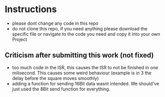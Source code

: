 # Instructions
- please dont change any code in this repo
- do not clone this repo, if you need anything please download the specific file or navigate to the code you need and copy it into your own Project

## Criticism after submitting this work (not fixed)
- too much code in the ISR, this causes the ISR to not be finished in one milisecond. This causes some weird behaviour (example is in 3 the delay before the square moves smoothly)
- adding a function for sending 16Bit data wasnt intended. We should've just used the 8Bit send function for everything. 
